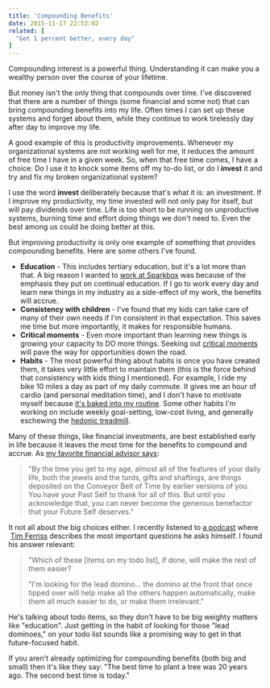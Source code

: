 ```yaml
---
title: 'Compounding Benefits'
date: 2015-11-17 22:53:02
related: [
  "Get 1 percent better, every day"
]
---
```


Compounding interest is a powerful thing. Understanding it can make you a wealthy person over the course of your lifetime.

But money isn't the only thing that compounds over time. I've discovered that there are a number of things (some financial and some not) that can bring compounding benefits into my life. Often times I can set up these systems and forget about them, while they continue to work tirelessly day after day to improve my life.

A good example of this is productivity improvements. Whenever my organizational systems are not working well for me, it reduces the amount of free time I have in a given week. So, when that free time comes, I have a choice: Do I use it to knock some items off my to-do list, or do I **invest** it and try and fix my broken organizational system?

I use the word **invest** deliberately because that's what it is: an investment. If I improve my productivity, my time invested will not only pay for itself, but will pay dividends over time. Life is too short to be running on unproductive systems, burning time and effort doing things we don't need to. Even the best among us could be doing better at this.

But improving productivity is only one example of something that provides compounding benefits. Here are some others I've found.

- **Education** - This includes tertiary education, but it's a lot more than that. A big reason I wanted to [work at Sparkbox][1] was because of the emphasis they put on continual education. If I go to work every day and learn new things in my industry as a side-effect of my work, the benefits will accrue.
- **Consistency with children** - I've found that my kids can take care of many of their own needs if I'm consistent in that expectation. This saves me time but more importantly, it makes for responsible humans.
- **Critical moments** - Even more important than learning new things is growing your capacity to DO more things. Seeking out [critical moments][2] will pave the way for opportunities down the road.
- **Habits** - The most powerful thing about habits is once you have created them, it takes very little effort to maintain them (this is the force behind that consistency with kids thing I mentioned). For example, I ride my bike 10 miles a day as part of my daily commute. It gives me an hour of cardio (and personal meditation time), and I don't have to motivate myself because [it's baked into my routine](https://www.bryanbraun.com/2016/07/27/design-your-default/). Some other habits I'm working on include weekly goal-setting, low-cost living, and generally eschewing the [hedonic treadmill][3].

[1]: http://www.bryanbraun.com/2015/04/17/git-checkout-b-sparkbox
[2]: http://www.bryanbraun.com/2011/02/27/fear-and-the-critical-moment
[3]: http://www.mrmoneymustache.com/2011/10/22/what-is-hedonic-adaptation-and-how-can-it-turn-you-into-a-sukka/

Many of these things, like financial investments, are best established early in life because it leaves the most time for the benefits to compound and accrue. As [my favorite financial advisor says][4]:

[4]: http://www.mrmoneymustache.com/2014/11/11/are-you-giving-the-shaft-to-your-future-self/

> "By the time you get to my age, almost all of the features of your daily life, both the jewels and the turds, gifts and shaftings, are things deposited on the Conveyor Belt of Time by earlier versions of you. You have your Past Self to thank for all of this. But until you acknowledge that, you can never become the generous benefactor that your Future Self deserves."

It not all about the big choices either. I recently listened to [a podcast][5] where  [Tim Ferriss][6] describes the most important questions he asks himself. I found his answer relevant:

[5]: http://fourhourworkweek.com/2015/05/28/how-to-build-a-large-audience-from-scratch-and-more/
[6]: https://en.wikipedia.org/wiki/Tim_Ferriss

> "Which of these [items on my todo list], if done, will make the rest of them easier?
>
> "I'm looking for the lead domino... the domino at the front that once tipped over will help make all the others happen automatically, make them all much easier to do, or make them irrelevant."

He's talking about todo items, so they don't have to be big weighty matters like "education". Just getting in the habit of looking for those "lead dominoes," on your todo list sounds like a promising way to get in that future-focused habit.

If you aren't already optimizing for compounding benefits (both big and small) then it's like they say: "The best time to plant a tree was 20 years ago. The second best time is today."
